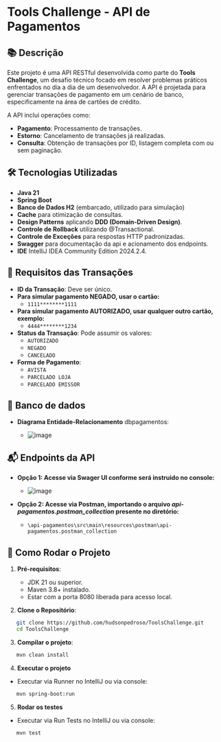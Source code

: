 # Tools Challenge - API de Pagamentos

## 📚 Descrição
Este projeto é uma API RESTful desenvolvida como parte do **Tools Challenge**, um desafio técnico focado em resolver problemas práticos enfrentados no dia a dia de um desenvolvedor. A API é projetada para gerenciar transações de pagamento em um cenário de banco, especificamente na área de cartões de crédito. 

A API inclui operações como:
- **Pagamento**: Processamento de transações.
- **Estorno**: Cancelamento de transações já realizadas.
- **Consulta**: Obtenção de transações por ID, listagem completa com ou sem paginação.

## 🛠 Tecnologias Utilizadas
- **Java 21**
- **Spring Boot**
- **Banco de Dados H2** (embarcado, utilizado para simulação)
- **Cache** para otimização de consultas.
- **Design Patterns** aplicando **DDD (Domain-Driven Design)**.
- **Controle de Rollback** utilizando @Transactional.
- **Controle de Exceções** para respostas HTTP padronizadas.
- **Swagger** para documentação da api e acionamento dos endpoints.
- **IDE** IntelliJ IDEA Community Edition 2024.2.4.

## 📑 Requisitos das Transações
- **ID da Transação**: Deve ser único.
- **Para simular pagamento NEGADO, usar o cartão:**
  - `1111********1111`
- **Para simular pagamento AUTORIZADO, usar qualquer outro cartão, exemplo:**
  - `4444********1234`
- **Status da Transação**: Pode assumir os valores:
  - `AUTORIZADO`
  - `NEGADO`
  - `CANCELADO`
- **Forma de Pagamento**:
  - `AVISTA`
  - `PARCELADO LOJA`
  - `PARCELADO EMISSOR`

## 💾 Banco de dados
- **Diagrama Entidade-Relacionamento** dbpagamentos:
  
  - ![image](https://github.com/user-attachments/assets/dd3d609c-7e1a-4087-b210-2b7d475b9fa6)

## 📬 Endpoints da API

- **Opção 1: Acesse via Swager UI conforme será instruido no console:**
  
  - ![image](https://github.com/user-attachments/assets/9561a92e-f6e6-4993-9d3d-340cd23b05a1)


- **Opção 2: Acesse via Postman, importando o arquivo *api-pagamentos.postman_collection* presente no diretório:**
  - `\api-pagamentos\src\main\resources\postman\api-pagamentos.postman_collection`

## 🚀 Como Rodar o Projeto

1. **Pré-requisitos**:
   - JDK 21 ou superior.
   - Maven 3.8+ instalado.
   - Estar com a porta 8080 liberada para acesso local.
   
2. **Clone o Repositório**:
   
```bash
   git clone https://github.com/hudsonpedroso/ToolsChallenge.git
   cd ToolsChallenge
```

3. **Compilar o projeto**:
    
```bash
   mvn clean install
```
     
4. **Executar o projeto**
-  Executar via Runner no IntelliJ ou via console:
```bash
   mvn spring-boot:run
```
 5. **Rodar os testes**
  -  Executar via Run Tests no IntelliJ ou via console:
```bash
   mvn test
```

